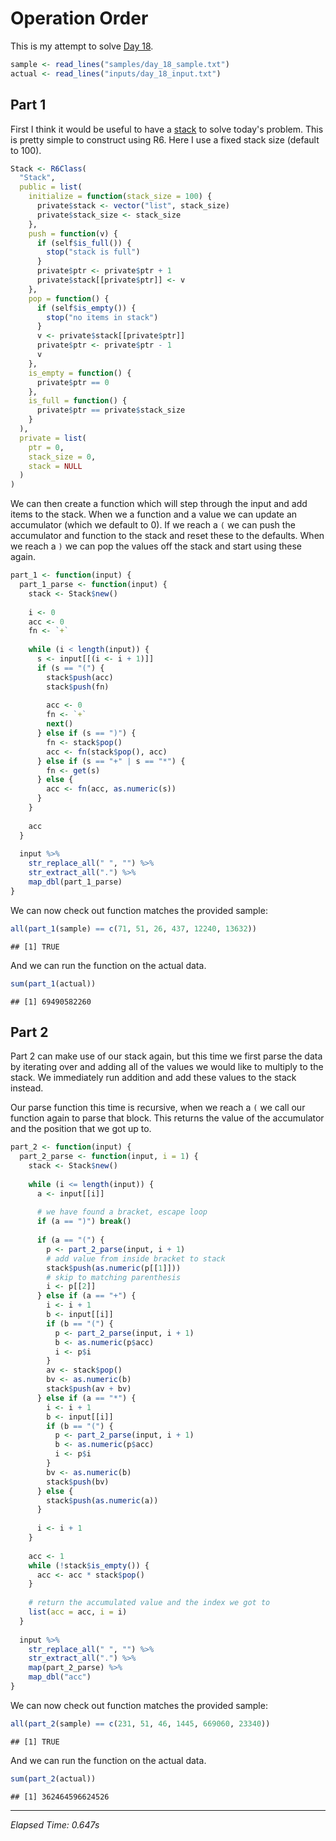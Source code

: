 # Operation Order



This is my attempt to solve [Day 18](https://adventofcode.com/2020/day/18).


```r
sample <- read_lines("samples/day_18_sample.txt")
actual <- read_lines("inputs/day_18_input.txt")
```

## Part 1

First I think it would be useful to have a [stack](https://en.wikipedia.org/wiki/Stack_(abstract_data_type)) to solve
today's problem. This is pretty simple to construct using R6. Here I use a fixed stack size (default to 100).


```r
Stack <- R6Class(
  "Stack",
  public = list(
    initialize = function(stack_size = 100) {
      private$stack <- vector("list", stack_size)
      private$stack_size <- stack_size
    },
    push = function(v) {
      if (self$is_full()) {
        stop("stack is full")
      }
      private$ptr <- private$ptr + 1
      private$stack[[private$ptr]] <- v
    },
    pop = function() {
      if (self$is_empty()) {
        stop("no items in stack")
      }
      v <- private$stack[[private$ptr]]
      private$ptr <- private$ptr - 1
      v
    },
    is_empty = function() {
      private$ptr == 0
    },
    is_full = function() {
      private$ptr == private$stack_size
    }
  ),
  private = list(
    ptr = 0,
    stack_size = 0,
    stack = NULL
  )
)
```

We can then create a function which will step through the input and add items to the stack. When we a function and a
value we can update an accumulator (which we default to 0). If we reach a `(` we can push the accumulator and function
to the stack and reset these to the defaults. When we reach a `)` we can pop the values off the stack and start using
these again.


```r
part_1 <- function(input) {
  part_1_parse <- function(input) {
    stack <- Stack$new()
    
    i <- 0
    acc <- 0
    fn <- `+`
    
    while (i < length(input)) {
      s <- input[[(i <- i + 1)]]
      if (s == "(") {
        stack$push(acc)
        stack$push(fn)
        
        acc <- 0
        fn <- `+`
        next()
      } else if (s == ")") {
        fn <- stack$pop()
        acc <- fn(stack$pop(), acc)
      } else if (s == "+" | s == "*") {
        fn <- get(s)
      } else {
        acc <- fn(acc, as.numeric(s))
      }
    }
    
    acc
  }
  
  input %>%
    str_replace_all(" ", "") %>%
    str_extract_all(".") %>%
    map_dbl(part_1_parse)
}
```

We can now check out function matches the provided sample:


```r
all(part_1(sample) == c(71, 51, 26, 437, 12240, 13632))
```

```
## [1] TRUE
```

And we can run the function on the actual data.


```r
sum(part_1(actual))
```

```
## [1] 69490582260
```

## Part 2

Part 2 can make use of our stack again, but this time we first parse the data by iterating over and adding all of the
values we would like to multiply to the stack. We immediately run addition and add these values to the stack instead.

Our parse function this time is recursive, when we reach a `(` we call our function again to parse that block. This 
returns the value of the accumulator and the position that we got up to.


```r
part_2 <- function(input) {
  part_2_parse <- function(input, i = 1) {
    stack <- Stack$new()
    
    while (i <= length(input)) {
      a <- input[[i]]
      
      # we have found a bracket, escape loop
      if (a == ")") break()
      
      if (a == "(") {
        p <- part_2_parse(input, i + 1)
        # add value from inside bracket to stack
        stack$push(as.numeric(p[[1]]))
        # skip to matching parenthesis
        i <- p[[2]]
      } else if (a == "+") {
        i <- i + 1
        b <- input[[i]]
        if (b == "(") {
          p <- part_2_parse(input, i + 1)
          b <- as.numeric(p$acc)
          i <- p$i
        }
        av <- stack$pop()
        bv <- as.numeric(b)
        stack$push(av + bv)
      } else if (a == "*") {
        i <- i + 1
        b <- input[[i]]
        if (b == "(") {
          p <- part_2_parse(input, i + 1)
          b <- as.numeric(p$acc)
          i <- p$i
        }
        bv <- as.numeric(b)
        stack$push(bv)
      } else {
        stack$push(as.numeric(a))
      }
      
      i <- i + 1
    }
    
    acc <- 1
    while (!stack$is_empty()) {
      acc <- acc * stack$pop()
    }
    
    # return the accumulated value and the index we got to
    list(acc = acc, i = i)
  }
  
  input %>%
    str_replace_all(" ", "") %>%
    str_extract_all(".") %>%
    map(part_2_parse) %>%
    map_dbl("acc")
}
```

We can now check out function matches the provided sample:


```r
all(part_2(sample) == c(231, 51, 46, 1445, 669060, 23340))
```

```
## [1] TRUE
```

And we can run the function on the actual data.


```r
sum(part_2(actual))
```

```
## [1] 362464596624526
```

---

*Elapsed Time: 0.647s*
